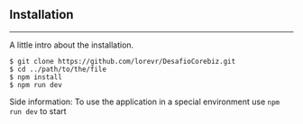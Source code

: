 ## Installation
***
A little intro about the installation. 
```
$ git clone https://github.com/lorevr/DesafioCorebiz.git
$ cd ../path/to/the/file
$ npm install
$ npm run dev
```
Side information: To use the application in a special environment use ```npm run dev``` to start
